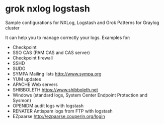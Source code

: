 # grok nxlog logstash
Sample configurations for NXLog, Logstash and Grok Patterns for Graylog cluster

It can help you to manage correctly your logs. Examples for:
- Checkpoint
- SSO CAS (PAM CAS and CAS server)
- Checkpoint firewall
- SSHD
- SUDO
- SYMPA Mailing lists http://www.sympa.org
- YUM updates
- APACHE Web servers
- SHIBBOLETH https://www.shibboleth.net
- Windows (standard logs, System Center Endpoint Protection and Sysmon)
- OPENIDM audit logs with logstash
- RENATER Antispam logs from FTP with logstash
- EZpaarse http://ezpaarse.couperin.org/login
